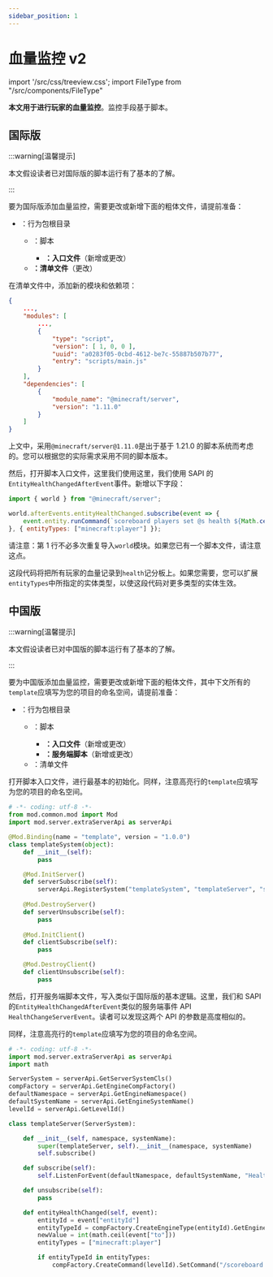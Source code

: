 ```yaml
---
sidebar_position: 1
---
```


# 血量监控 v2

import '/src/css/treeview.css';
import FileType from "/src/components/FileType"

**本文用于进行玩家的血量监控**。监控手段基于脚本。

## 国际版

:::warning[温馨提示]

本文假设读者已对国际版的脚本运行有了基本的了解。

:::

要为国际版添加血量监控，需要更改或新增下面的粗体文件，请提前准备：

<treeview>

- <FileType fileType="folder" name="BP_npc"/>：行为包根目录
  - <FileType fileType="folder" name="scripts"/>：脚本
    - **<FileType fileType="file" name="main.js"/>：入口文件**（新增或更改）
  - **<FileType fileType="file" name="manifest.json"/>：清单文件**（更改）

</treeview>

在清单文件<FileType fileType="file" name="manifest.json"/>中，添加新的模块和依赖项：

```json title="manifest.json" showLineNumbers {5-10,12-17}
{
    ...,
    "modules": [
        ...,
        {
            "type": "script",
            "version": [ 1, 0, 0 ],
            "uuid": "a0283f05-0cbd-4612-be7c-55887b507b77",
            "entry": "scripts/main.js"
        }
    ],
    "dependencies": [
        {
            "module_name": "@minecraft/server",
            "version": "1.11.0"
        }
    ]
}
```

上文中，采用`@minecraft/server@1.11.0`是出于基于 1.21.0 的脚本系统而考虑的。您可以根据您的实际需求采用不同的脚本版本。

然后，打开脚本入口文件<FileType fileType="file" name="main.js"/>，这里我们使用这里，我们使用 SAPI 的`EntityHealthChangedAfterEvent`事件。新增以下字段：

```javascript title="main.js" showLineNumbers {1}
import { world } from "@minecraft/server";

world.afterEvents.entityHealthChanged.subscribe(event => {
    event.entity.runCommand(`scoreboard players set @s health ${Math.ceil(event.newValue)}`);
}, { entityTypes: ["minecraft:player"] });

```

请注意：第 1 行不必多次重复导入`world`模块。如果您已有一个脚本文件，请注意这点。

这段代码将把所有玩家的血量记录到`health`记分板上。如果您需要，您可以扩展`entityTypes`中所指定的实体类型，以使这段代码对更多类型的实体生效。

## 中国版

:::warning[温馨提示]

本文假设读者已对中国版的脚本运行有了基本的了解。

:::

要为中国版添加血量监控，需要更改或新增下面的粗体文件，其中下文所有的`template`应填写为您的项目的命名空间，请提前准备：

<treeview>

- <FileType fileType="folder" name="BP_npc"/>：行为包根目录
  - <FileType fileType="folder" name="scripts"/>：脚本
    - **<FileType fileType="file" name="modMain.py"/>：入口文件**（新增或更改）
    - **<FileType fileType="file" name="templateServerMain.py"/>：服务端脚本**（新增或更改）
  - <FileType fileType="file" name="manifest.json"/>：清单文件

</treeview>

打开脚本入口文件<FileType fileType="file" name="modMain.py"/>，进行最基本的初始化。同样，注意高亮行的`template`应填写为您的项目的命名空间。

```python title="modMain.py" showLineNumbers {5-6,12}
# -*- coding: utf-8 -*-
from mod.common.mod import Mod
import mod.server.extraServerApi as serverApi

@Mod.Binding(name = "template", version = "1.0.0")
class templateSystem(object):
    def __init__(self):
        pass

    @Mod.InitServer()
    def serverSubscribe(self):
        serverApi.RegisterSystem("templateSystem", "templateServer", "scripts.templateServerMain.templateServer")
    
    @Mod.DestroyServer()
    def serverUnsubscribe(self):
        pass
    
    @Mod.InitClient()
    def clientSubscribe(self):
        pass

    @Mod.DestroyClient()
    def clientUnsubscribe(self):
        pass

```

然后，打开服务端脚本文件<FileType fileType="file" name="templateServerMain.py"/>，写入类似于国际版的基本逻辑。这里，我们和 SAPI 的`EntityHealthChangedAfterEvent`类似的服务端事件 API `HealthChangeServerEvent`。读者可以发现这两个 API 的参数是高度相似的。

同样，注意高亮行的`template`应填写为您的项目的命名空间。

```python title="templateServerMain.py" showLineNumbers {11,14}
# -*- coding: utf-8 -*-
import mod.server.extraServerApi as serverApi
import math

ServerSystem = serverApi.GetServerSystemCls()
compFactory = serverApi.GetEngineCompFactory()
defaultNamespace = serverApi.GetEngineNamespace()
defaultSystemName = serverApi.GetEngineSystemName()
levelId = serverApi.GetLevelId()

class templateServer(ServerSystem):

    def __init__(self, namespace, systemName):
        super(templateServer, self).__init__(namespace, systemName)
        self.subscribe()

    def subscribe(self):
        self.ListenForEvent(defaultNamespace, defaultSystemName, "HealthChangeServerEvent", self, self.entityHealthChanged)

    def unsubscribe(self):
        pass

    def entityHealthChanged(self, event):
        entityId = event["entityId"]
        entityTypeId = compFactory.CreateEngineType(entityId).GetEngineTypeStr()
        newValue = int(math.ceil(event["to"]))
        entityTypes = ["minecraft:player"]

        if entityTypeId in entityTypes:
            compFactory.CreateCommand(levelId).SetCommand("/scoreboard players set @s health {}".format(newValue), entityId)

```
